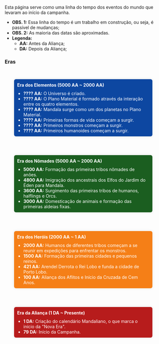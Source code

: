 
Esta página serve como uma linha do tempo dos eventos do mundo que levaram ao início da campanha.

- **OBS. 1:** Essa linha do tempo é um trabalho em construção, ou seja, é passível de mudanças;
- **OBS. 2:** As maioria das datas são aproximadas.
- **Legenda:**
	- **AA:** Antes da Aliança;
	- **DA:** Depois da Aliança;

### Eras

<div style="max-width: 900px; margin: auto; padding: 20px; position: relative;">
    <div style="padding: 10px; position: relative;">
        <div style="padding: 10px; background-color: #0D47A1; color: white; border-radius: 6px; box-shadow: 0 0 10px rgba(0, 0, 0, 0.1);">
            <div style="font-weight: bold; margin-bottom: 10px;">Era dos Elementos (5000 AA ~ 2000 AA)</div>
            <ul style="margin: 0; padding: 0; list-style-type: disc; margin-left: 20px;">
                <li><strong>???? AA:</strong> O Universo é criado.</li>
                <li><strong>???? AA:</strong> O Plano Material é formado através da interação entre os quatro elementos.</li>
                <li><strong>???? AA:</strong> Mandala surge como um dos planetas no Plano Material.</li>
                <li><strong>???? AA:</strong> Primeiras formas de vida começam a surgir.</li>
                <li><strong>???? AA:</strong> Primeiros monstros começam a surgir.</li>
                <li><strong>???? AA:</strong> Primeiros humanoides começam a surgir.</li>
            </ul>
        </div>
    </div>
</div>

<div style="max-width: 900px; margin: auto; padding: 20px; position: relative;">
    <div style="padding: 10px; position: relative;">
        <div style="padding: 10px; background-color: #1B5E20; color: white; border-radius: 6px; box-shadow: 0 0 10px rgba(0, 0, 0, 0.1);">
            <div style="font-weight: bold; margin-bottom: 10px;">Era dos Nômades (5000 AA ~ 2000 AA)</div>
            <ul style="margin: 0; padding: 0; list-style-type: disc; margin-left: 20px;">
                <li><strong>5000 AA:</strong> Formação das primeiras tribos nômades de anões.</li>
                <li><strong>4800 AA:</strong> Imigração dos ancestrais dos Elfos do Jardim do Éden para Mandala.</li>
                <li><strong>3600 AA:</strong> Surgimento das primeiras tribos de humanos, halflings e Orcs.</li>
                <li><strong>3000 AA:</strong> Domesticação de animais e formação das primeiras aldeias fixas.</li>
            </ul>
        </div>
    </div>
</div>

<div style="max-width: 900px; margin: auto; padding: 20px; position: relative;">
    <div style="padding: 10px; position: relative;">
        <div style="padding: 10px; background-color: #F57F17; color: white; border-radius: 6px; box-shadow: 0 0 10px rgba(0, 0, 0, 0.1);">
            <div style="font-weight: bold; margin-bottom: 10px;">Era dos Heróis (2000 AA ~ 1 AA)</div>
            <ul style="margin: 0; padding: 0; list-style-type: disc; margin-left: 20px;">
                <li><strong>2000 AA:</strong> Humanos de diferentes tribos começam a se reunir em expedições para enfrentar os monstros.</li>
                <li><strong>1500 AA:</strong> Formação das primeiras cidades e pequenos reinos.</li>
                <li><strong>421 AA:</strong> Arendel Derrota o Rei Lobo e funda a cidade de Porto Lobo.</li>
                <li><strong>100 AA:</strong> Aliança dos Aflitos e Início da Cruzada de Cem Anos.</li>
            </ul>
        </div>
    </div>
</div>

<div style="max-width: 900px; margin: auto; padding: 20px; position: relative;">
    <div style="padding: 10px; position: relative;">
        <div style="padding: 10px; background-color: #B71C1C; color: white; border-radius: 6px; box-shadow: 0 0 10px rgba(0, 0, 0, 0.1);">
            <div style="font-weight: bold; margin-bottom: 10px;">Era da Aliança (1 DA ~ Presente)</div>
            <ul style="margin: 0; padding: 0; list-style-type: disc; margin-left: 20px;">
                <li><strong>1 DA:</strong> Criação do calendário Mandaliano, o que marca o início da "Nova Era".</li>
                <li><strong>79 DA:</strong> Início da Campanha.</li>
            </ul>
        </div>
    </div>
</div>

